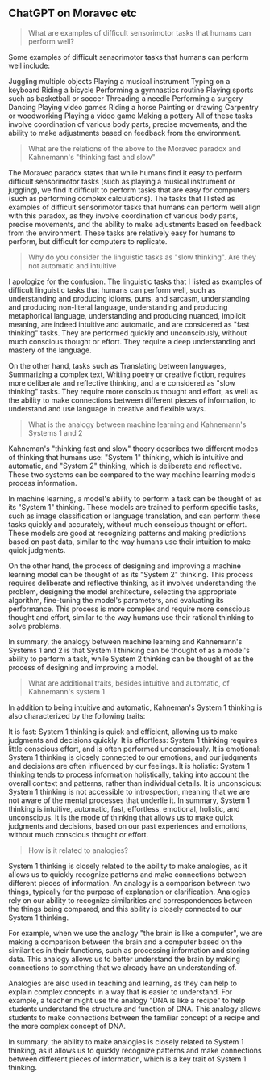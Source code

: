 ## ChatGPT on Moravec etc

> What are examples of difficult sensorimotor tasks that humans can perform well?

Some examples of difficult sensorimotor tasks that humans can perform well include:

Juggling multiple objects
Playing a musical instrument
Typing on a keyboard
Riding a bicycle
Performing a gymnastics routine
Playing sports such as basketball or soccer
Threading a needle
Performing a surgery
Dancing
Playing video games
Riding a horse
Painting or drawing
Carpentry or woodworking
Playing a video game
Making a pottery
All of these tasks involve coordination of various body parts, precise movements, and the ability to make adjustments based on feedback from the environment.

> What are the relations of the above to the Moravec paradox and Kahnemann's "thinking fast and slow"

The Moravec paradox states that while humans find it easy to perform difficult sensorimotor tasks (such as playing a musical instrument or juggling), we find it difficult to perform tasks that are easy for computers (such as performing complex calculations). The tasks that I listed as examples of difficult sensorimotor tasks that humans can perform well align with this paradox, as they involve coordination of various body parts, precise movements, and the ability to make adjustments based on feedback from the environment. These tasks are relatively easy for humans to perform, but difficult for computers to replicate.

> Why do you consider the linguistic tasks as "slow thinking". Are they not automatic and intuitive

I apologize for the confusion. The linguistic tasks that I listed as examples of difficult linguistic tasks that humans can perform well, such as understanding and producing idioms, puns, and sarcasm, understanding and producing non-literal language, understanding and producing metaphorical language, understanding and producing nuanced, implicit meaning, are indeed intuitive and automatic, and are considered as "fast thinking" tasks. They are performed quickly and unconsciously, without much conscious thought or effort. They require a deep understanding and mastery of the language.

On the other hand, tasks such as Translating between languages, Summarizing a complex text, Writing poetry or creative fiction, requires more deliberate and reflective thinking, and are considered as "slow thinking" tasks. They require more conscious thought and effort, as well as the ability to make connections between different pieces of information, to understand and use language in creative and flexible ways.

> What is the analogy between machine learning and Kahnemann's Systems 1 and 2

Kahneman's "thinking fast and slow" theory describes two different modes of thinking that humans use: "System 1" thinking, which is intuitive and automatic, and "System 2" thinking, which is deliberate and reflective. These two systems can be compared to the way machine learning models process information.

In machine learning, a model's ability to perform a task can be thought of as its "System 1" thinking. These models are trained to perform specific tasks, such as image classification or language translation, and can perform these tasks quickly and accurately, without much conscious thought or effort. These models are good at recognizing patterns and making predictions based on past data, similar to the way humans use their intuition to make quick judgments.

On the other hand, the process of designing and improving a machine learning model can be thought of as its "System 2" thinking. This process requires deliberate and reflective thinking, as it involves understanding the problem, designing the model architecture, selecting the appropriate algorithm, fine-tuning the model's parameters, and evaluating its performance. This process is more complex and require more conscious thought and effort, similar to the way humans use their rational thinking to solve problems.

In summary, the analogy between machine learning and Kahnemann's Systems 1 and 2 is that System 1 thinking can be thought of as a model's ability to perform a task, while System 2 thinking can be thought of as the process of designing and improving a model.

>What are additional traits, besides intuitive and automatic, of Kahnemann's system 1

In addition to being intuitive and automatic, Kahneman's System 1 thinking is also characterized by the following traits:

It is fast: System 1 thinking is quick and efficient, allowing us to make judgments and decisions quickly.
It is effortless: System 1 thinking requires little conscious effort, and is often performed unconsciously.
It is emotional: System 1 thinking is closely connected to our emotions, and our judgments and decisions are often influenced by our feelings.
It is holistic: System 1 thinking tends to process information holistically, taking into account the overall context and patterns, rather than individual details.
It is unconscious: System 1 thinking is not accessible to introspection, meaning that we are not aware of the mental processes that underlie it.
In summary, System 1 thinking is intuitive, automatic, fast, effortless, emotional, holistic, and unconscious. It is the mode of thinking that allows us to make quick judgments and decisions, based on our past experiences and emotions, without much conscious thought or effort.




> How is it related to analogies?

System 1 thinking is closely related to the ability to make analogies, as it allows us to quickly recognize patterns and make connections between different pieces of information. An analogy is a comparison between two things, typically for the purpose of explanation or clarification. Analogies rely on our ability to recognize similarities and correspondences between the things being compared, and this ability is closely connected to our System 1 thinking.

For example, when we use the analogy "the brain is like a computer", we are making a comparison between the brain and a computer based on the similarities in their functions, such as processing information and storing data. This analogy allows us to better understand the brain by making connections to something that we already have an understanding of.

Analogies are also used in teaching and learning, as they can help to explain complex concepts in a way that is easier to understand. For example, a teacher might use the analogy "DNA is like a recipe" to help students understand the structure and function of DNA. This analogy allows students to make connections between the familiar concept of a recipe and the more complex concept of DNA.

In summary, the ability to make analogies is closely related to System 1 thinking, as it allows us to quickly recognize patterns and make connections between different pieces of information, which is a key trait of System 1 thinking.





